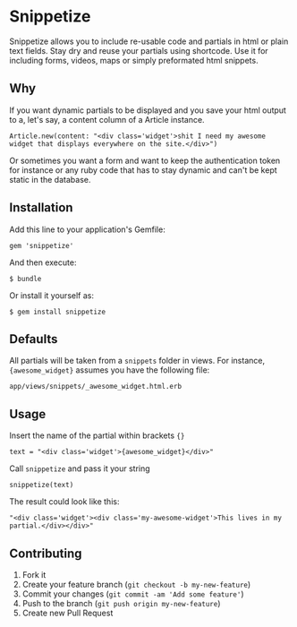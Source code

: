 # Snippetize

Snippetize allows you to include re-usable code and partials in html or plain text fields. Stay dry and reuse your partials using shortcode. Use it for including forms, videos, maps or simply preformated html snippets.

## Why

If you want dynamic partials to be displayed and you save your html output to a, let's say, a content column of a Article instance.

    Article.new(content: "<div class='widget'>shit I need my awesome widget that displays everywhere on the site.</div>")

Or sometimes you want a form and want to keep the authentication token for instance or any ruby code that has to stay dynamic and can't be kept static in the database.

## Installation

Add this line to your application's Gemfile:

    gem 'snippetize'

And then execute:

    $ bundle

Or install it yourself as:

    $ gem install snippetize

## Defaults

All partials will be taken from a `snippets` folder in views. For instance, `{awesome_widget}` assumes you have the following file:

    app/views/snippets/_awesome_widget.html.erb

## Usage

Insert the name of the partial within brackets `{}`

    text = "<div class='widget'>{awesome_widget}</div>"

Call `snippetize` and pass it your string

    snippetize(text)

The result could look like this:

    "<div class='widget'><div class='my-awesome-widget'>This lives in my partial.</div></div>"

## Contributing

1. Fork it
2. Create your feature branch (`git checkout -b my-new-feature`)
3. Commit your changes (`git commit -am 'Add some feature'`)
4. Push to the branch (`git push origin my-new-feature`)
5. Create new Pull Request
